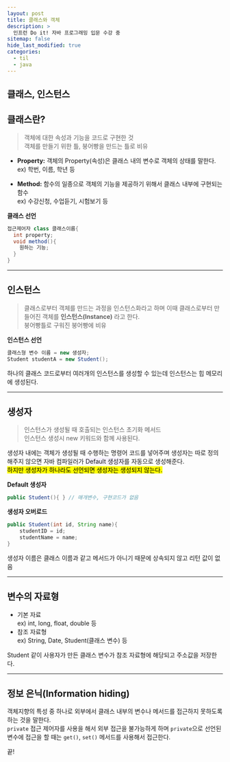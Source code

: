 ```yaml
---
layout: post
title: 클래스와 객체
description: >
  인프런 Do it! 자바 프로그래밍 입문 수강 중
sitemap: false
hide_last_modified: true
categories:
  - til
  - java
---
```


## 클래스, 인스턴스

## 클래스란?

>객체에 대한 속성과 기능을 코드로 구현한 것<br>
>객체를 만들기 위한 틀, 붕어빵을 만드는 틀로 비유

- __Property:__ 객체의 Property(속성)은 클래스 내의 변수로 객체의 상태를 말한다.<br>
ex) 학번, 이름, 학년 등

- __Method:__ 함수의 일종으로 객체의 기능을 제공하기 위해서 클래스 내부에 구현되는 함수<br>
ex) 수강신청, 수업듣기, 시험보기 등

__클래스 선언__

```java
접근제어자 class 클래스이름{
  int property;
  void method(){
    원하는 기능;
  }
}
```
---

## 인스턴스
>클래스로부터 객체를 만드는 과정을 인스턴스화라고 하며
>이때 클래스로부터 만들어진 객체를 __인스턴스(Instance)__ 라고 한다.<br>
>붕어빵틀로 구워진 붕어빵에 비유

__인스턴스 선언__
```java
클래스형 변수 이름 = new 생성자;
Student studentA = new Student();
```
하나의 클래스 코드로부터 여러개의 인스턴스를 생성할 수 있는데 인스턴스는 힙 메모리에 생성된다.
<br>

---

## 생성자
>인스턴스가 생성될 때 호출되는 인스턴스 초기화 메서드<br>
>인스턴스 생성시 new 키워드와 함께 사용된다.

생성자 내에는 객체가 생성될 때 수행하는 명령어 코드를 넣어주며 생성자는 따로 정의해주지 않으면 자바 컴파일러가 <span style='background-color: #f5f0ff'>Default 생성자</span>를 자동으로 생성해준다.<br>
<mark>하지만 생성자가 하나라도 선언되면 생성자는 생성되지 않는다.</mark>


__Default 생성자__
```JAVA
public Student(){ } // 매개변수, 구현코드가 없음
```

__생성자 오버로드__

```java
public Student(int id, String name){
	studentID = id;
	studentName = name;
}
```

생성자 이름은 클래스 이름과 같고 메서드가 아니기 때문에 상속되지 않고 리턴 값이 없음
<br>

---

## 변수의 자료형
- 기본 자료<br>
ex) int, long, float, double 등
- 참조 자료형<br>
ex) String, Date, Student(클래스 변수) 등<br>

Student 같이 사용자가 만든 클래스 변수가 참조 자료형에 해당되고 주소값을 저장한다.
<br>

---

## 정보 은닉(Information hiding)
객체지향의 특성 중 하나로 외부에서 클래스 내부의 변수나 메서드를 접근하지 못하도록 하는 것을 말한다.<br>
`private` 접근 제어자를 사용을 해서 외부 접근을 불가능하게 하며 `private`으로 선언된 변수에 접근을 할 때는 `get()`, `set()` 메서드를 사용해서 접근한다.

끝!
